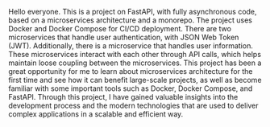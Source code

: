 Hello everyone.
This is a project on FastAPI, with fully asynchronous code, based on a microservices architecture and a monorepo. 
The project uses Docker and Docker Compose for CI/CD deployment. 
There are two microservices that handle user authentication, with JSON Web Token (JWT). 
Additionally, there is a microservice that handles user information. 
These microservices interact with each other through API calls, which helps maintain loose coupling between the microservices. 
This project has been a great opportunity for me to learn about microservices architecture for the first time and see how it can benefit large-scale projects, 
as well as become familiar with some important tools such as Docker, Docker Compose, and FastAPI. Through this project, 
I have gained valuable insights into the development process and the modern technologies that are used to deliver complex applications in a scalable and efficient way.

